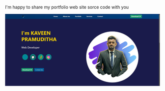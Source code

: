 <p> I'm happy to share my portfolio web site sorce code with you </p>

<img src="images/portfolio.JPG">

